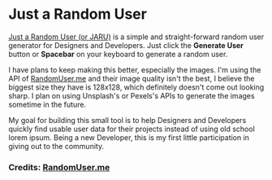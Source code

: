 # Just a Random User

[Just a Random User (or JARU)](https://justarandomuser.com/) is a simple and straight-forward random user generator for Designers and Developers. Just click the **Generate User** button or **Spacebar** on your keyboard to generate a random user.

I have plans to keep making this better, especially the images. I'm using the API of [RandomUser.me](https://randomuser.me/) and their image quality isn't the best, I believe the biggest size they have is 128x128, which definitely doesn't come out looking sharp. I plan on using Unsplash's or Pexels's APIs to generate the images sometime in the future.

My goal for building this small tool is to help Designers and Developers quickly find usable user data for their projects instead of using old school lorem ipsum. Being a new Developer, this is my first little participation in giving out to the community.

### Credits: [RandomUser.me](https://randomuser.me/)
